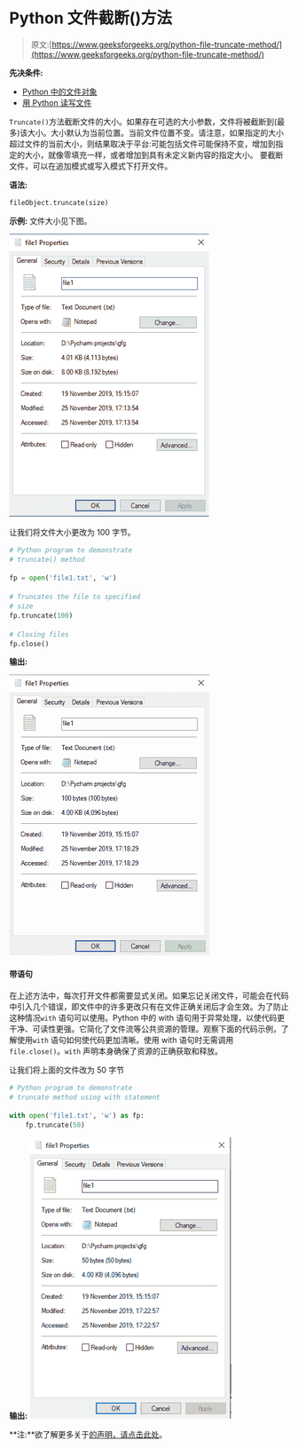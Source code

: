 # Python 文件截断()方法

> 原文:[https://www.geeksforgeeks.org/python-file-truncate-method/](https://www.geeksforgeeks.org/python-file-truncate-method/)

**先决条件:**

*   [Python 中的文件对象](https://www.geeksforgeeks.org/file-objects-python/)
*   [用 Python 读写文件](https://www.geeksforgeeks.org/reading-writing-text-files-python/)

`Truncate()`方法截断文件的大小。如果存在可选的大小参数，文件将被截断到(最多)该大小。大小默认为当前位置。当前文件位置不变。请注意，如果指定的大小超过文件的当前大小，则结果取决于平台:可能包括文件可能保持不变，增加到指定的大小，就像零填充一样，或者增加到具有未定义新内容的指定大小。
要截断文件，可以在追加模式或写入模式下打开文件。

**语法:**

```py
fileObject.truncate(size)

```

**示例:**
文件大小见下图。

![Python-truncate-input](img/be0b5e71a01fdd79e89f06afd72af834.png)

让我们将文件大小更改为 100 字节。

```py
# Python program to demonstrate
# truncate() method

fp = open('file1.txt', 'w')

# Truncates the file to specified
# size
fp.truncate(100)

# Closing files
fp.close()
```

**输出:**

![python-truncate-output](img/5e00db61b507c776f8825ed88a20cf2a.png)

#### 带语句

在上述方法中，每次打开文件都需要显式关闭。如果忘记关闭文件，可能会在代码中引入几个错误，即文件中的许多更改只有在文件正确关闭后才会生效。为了防止这种情况`with` 语句可以使用。Python 中的 with 语句用于异常处理，以使代码更干净、可读性更强。它简化了文件流等公共资源的管理。观察下面的代码示例，了解使用`with` 语句如何使代码更加清晰。使用 with 语句时无需调用`file.close()`。`with` 声明本身确保了资源的正确获取和释放。

让我们将上面的文件改为 50 字节

```py
# Python program to demonstrate
# truncate method using with statement

with open('file1.txt', 'w') as fp:
    fp.truncate(50)
```

**输出:**
![python-truncate-output](img/b22b6edf609d9c658095cf9b03f5a77c.png)

**注:**欲了解更多关于[的声明，请点击此处](https://www.geeksforgeeks.org/with-statement-in-python/)。
